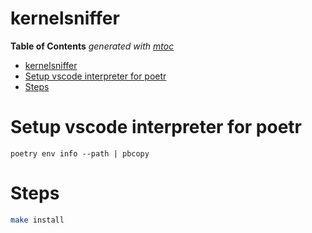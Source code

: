 # kernelsniffer

<!-- START OF TOC !DO NOT EDIT THIS CONTENT MANUALLY-->
**Table of Contents**  *generated with [mtoc](https://github.com/containerscrew/mtoc)*
- [kernelsniffer](#kernelsniffer)
- [Setup vscode interpreter for poetr](#setup-vscode-interpreter-for-poetr)
- [Steps](#steps)
<!-- END OF TOC -->
# Setup vscode interpreter for poetr

```shell
poetry env info --path | pbcopy
```

# Steps

```bash
make install
```
